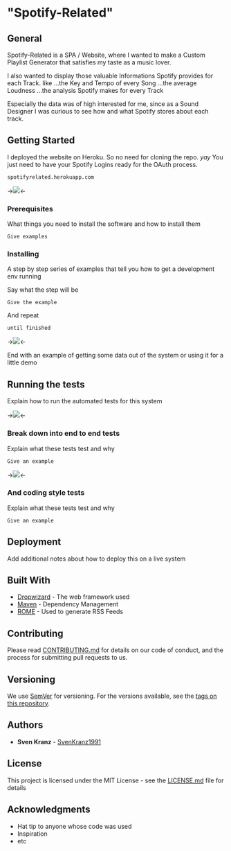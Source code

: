 # "Spotify-Related"

## General

Spotify-Related is a SPA / Website, where I wanted to make a Custom Playlist Generator that satisfies my taste as a music lover.

I also wanted to display those valuable Informations Spotify provides for each Track.
like
...the Key and Tempo of every Song
...the average Loudness
...the analysis Spotify makes for every Track

Especially the data was of high interested for me, since as a Sound Designer I was curious to see how and what Spotify stores about each track.

## Getting Started

I deployed the website on Heroku. So no need for cloning the repo. _yay_
You just need to have your Spotify Logins ready for the OAuth process.

```
spotifyrelated.herokuapp.com
```

->![](readmegifs/Gif_1_640px_Login.gif)<-

### Prerequisites

What things you need to install the software and how to install them

```
Give examples
```

### Installing

A step by step series of examples that tell you how to get a development env running

Say what the step will be

```
Give the example
```

And repeat

```
until finished
```

->![](readmegifs/Gif_1_640px_CreatePlaylist.gif)<-

End with an example of getting some data out of the system or using it for a little demo

## Running the tests

Explain how to run the automated tests for this system

->![](readmegifs/Gif_1_640px_TrackListData.gif)<-

### Break down into end to end tests

Explain what these tests test and why

```
Give an example
```

->![](readmegifs/Gif_1_640px_SingleData.gif)<-

### And coding style tests

Explain what these tests test and why

```
Give an example
```

## Deployment

Add additional notes about how to deploy this on a live system

## Built With

-   [Dropwizard](http://www.dropwizard.io/1.0.2/docs/) - The web framework used
-   [Maven](https://maven.apache.org/) - Dependency Management
-   [ROME](https://rometools.github.io/rome/) - Used to generate RSS Feeds

## Contributing

Please read [CONTRIBUTING.md](https://gist.github.com/PurpleBooth/b24679402957c63ec426) for details on our code of conduct, and the process for submitting pull requests to us.

## Versioning

We use [SemVer](http://semver.org/) for versioning. For the versions available, see the [tags on this repository](https://github.com/your/project/tags).

## Authors

-   **Sven Kranz** - [SvenKranz1991](https://github.com/SvenKranz1991)

## License

This project is licensed under the MIT License - see the [LICENSE.md](LICENSE.md) file for details

## Acknowledgments

-   Hat tip to anyone whose code was used
-   Inspiration
-   etc
